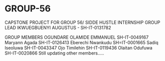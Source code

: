 # GROUP-56
CAPSTONE PROJECT FOR GROUP 56/ SIDDE HUSTLE INTERNSHIP
GROUP LEAD
IKWUEGBUENYI AUGUSTUS -             SH-IT-0131782

GROUP MEMBERS
OGUNDARE OLAMIDE EMMANUEL           SH-IT-0049167
Maryann Agada                        SH-IT-0126413
Eberechi Nwankudu                    SH=IT-0001665
Sadiq Iseoluwa                        SH-IT-0043347
Ojo Timilehin                          SH-IT-0119436
Olaitan Odufuwa                         SH-IT-0020866
Still updating other members.....
